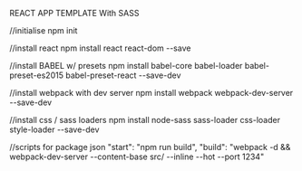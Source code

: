 REACT APP TEMPLATE With SASS

//initialise
npm init

//install react
npm install react react-dom --save

//install BABEL w/ presets
npm install babel-core babel-loader babel-preset-es2015 babel-preset-react --save-dev

//install webpack with dev server
npm install webpack webpack-dev-server --save-dev

//install css / sass loaders
npm install node-sass sass-loader css-loader style-loader --save-dev

//scripts for package json
"start": "npm run build",
"build": "webpack -d && webpack-dev-server --content-base src/ --inline --hot --port 1234"
